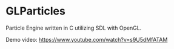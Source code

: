 # GLParticles
Particle Engine written in C utilizing SDL with OpenGL.

Demo video:
https://www.youtube.com/watch?v=s9U5dMfATAM
